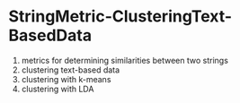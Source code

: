 # StringMetric-ClusteringText-BasedData
1. metrics for determining similarities between two strings  
2. clustering text-based data 
3. clustering with k-means 
4. clustering with LDA
